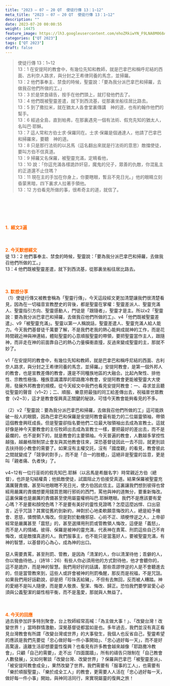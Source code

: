 ```yaml
---
title: "2023 – 07 – 20 QT  使徒行傳 13：1~12"
meta_title: "2023 – 07 – 20 QT  使徒行傳 13：1~12"
description: ""
date: 2023-07-20 00:00:55
weight: 14475
feature_image: https://lh3.googleusercontent.com/ehoZRkiwYN_F9LNA8M068AYxt73EavCZno-PD1cJRuf5BbSkQVUWr3gNEbt5kSs28Pb_Elg17kSrtf9ybWvojWoMV6I4tPM3vGRGDq6GkKkPdL2Gut4QAIw4-uykKUAtNiKgQKntvsU=w800
categories: ["QT 2023"]
tags: ["QT 2023"]
draft: false
---
```


<blockquote>使徒行傳 13：1~12<br />
13：1 在安提阿的教會中，有幾位先知和教師，就是巴拿巴和稱呼尼結的西面、古利奈人路求，與分封之王希律同養的馬念，並掃羅。<br />
13：2 他們事奉主、禁食的時候，聖靈說：「要為我分派巴拿巴和掃羅，去做我召他們所做的工。」<br />
13：3 於是禁食禱告，按手在他們頭上，就打發他們去了。<br />
13：4 他們既被聖靈差遣，就下到西流基，從那裏坐船往居比路去。<br />
13：5 到了撒拉米，就在猶太人各會堂裏傳講　神的道，也有約翰作他們的幫手。<br />
13：6 經過全島，直到帕弗，在那裏遇見一個有法術、假充先知的猶太人，名叫巴‧耶穌。<br />
13：7 這人常和方伯士求‧保羅同在。士求‧保羅是個通達人，他請了巴拿巴和掃羅來，要聽　神的道。<br />
13：8 只是那行法術的以呂馬（這名翻出來就是行法術的意思）敵擋使徒，要叫方伯不信真道。<br />
13：9 掃羅又名保羅，被聖靈充滿，定睛看他，<br />
13：10 說：「你這充滿各樣詭詐奸惡，魔鬼的兒子，眾善的仇敵，你混亂主的正道還不止住嗎？<br />
13：11 現在主的手加在你身上，你要瞎眼，暫且不見日光。」他的眼睛立刻昏蒙黑暗，四下裏求人拉著手領他。<br />
13：12 方伯看見所做的事，很希奇主的道，就信了。</blockquote><br />
&nbsp;<br />
<br />
&nbsp;<br />
<br />
<span style="color: #ff6600;"><strong>1.  經文3遍</strong></span><br />
<br />
&nbsp;<br />
<br />
<span style="color: #ff6600;"><strong>2. 今天默想經文<br />
</strong></span>徒 13：2 他們事奉主、禁食的時候，聖靈說：「要為我分派巴拿巴和掃羅，去做我召他們所做的工。」<br />
13：4 他們既被聖靈差遣，就下到西流基，從那裏坐船往居比路去。<br />
<br />
&nbsp;<br />
<br />
<strong><span style="color: #ff6600;">3. 默想分享<br />
</span></strong>（1）使徒行傳又被教會稱為「聖靈行傳」，今天這段經文更加清楚讓我們很清楚看見，因為在一切福音宣教歷史的背後，都是聖靈在掌權：聖靈差派人、聖靈充滿人、聖靈指引方向、聖靈感動人，門徒是「跟隨者」，聖靈才是主。所以v2「聖靈說：要為我分派巴拿巴和掃羅，去做我召他們所做的工」、v4「他們既被聖靈差遣」、v9「被聖靈充滿」。聖靈以第一人稱說話，聖靈差遣人、聖靈充滿人給人能力。今天我們基督徒千萬要了解，不是我們老我的熱心能夠成就神的工作，而是花時間親近神與神連結，體貼聖靈的心意順服聖靈的帶領，要把聖靈當作主人，跟隨神，而非走在神的前面靠自己的熱心力量橫衝直撞，反過來變成聖靈的主，那就不妙了。<br />
<br />
v1「在安提阿的教會中，有幾位先知和教師，就是巴拿巴和稱呼尼結的西面、古利奈人路求，與分封之王希律同養的馬念，並掃羅。」安提阿教會，是第一個外邦人的教會，也是宣教差傳的教會，還是不同種族地區的大融合。比起內聚性、排他性、宗教性極強、種族意識濃厚的耶路撒冷教會，安提阿教會更能被聖靈大大使用，發展外邦教會的規模。從今天經文中我們也看見安提阿教會：一、尋求並且聽從聖靈的聲音（v1~2）；二、順服、樂意把最強的同工給差傳出去，祝福普世眾教會（v2~3），這才是教會復興真正關鍵的秘訣，可惜今天教會能夠看見的不多。<br />
<br />
（2）v2「聖靈說：要為我分派巴拿巴和掃羅，去做我召他們所做的工」這可能跌破一般人的眼鏡，因為巴拿巴和保羅是安提阿教會最有能力的二位屬靈領袖，帶領這個教會興旺成長。但是聖靈卻指名要他們二位最大咖領袖出去成為宣教士。這就好像是神今天要教會的主任牧師出去成為宣教士一樣，要把最好的差出去，而不是最爛的，也不是剩下的，就是教會的主要領袖。今天普遍的教會，人數越多掌控性越強，越嚴格限制禁止會友與其他教會往來，深恐基督徒因此一去不回，就更別談去扶持弱小教會的需要了。如果沒有主權交託，沒有「國度觀」的看見，教會彼此之間就變成了「競爭的對手」，而不是「合一的肢體」，這絕非是聖靈的旨意，更是叫「親者痛、仇者快」了。<br />
<br />
v4~12有一位行巫術的假先知巴.耶穌（以呂馬是希臘名字）時常親近方伯（總督），也許是勾結權貴；他抵敵使徒，試圖阻止方伯接受真道。結果保羅被聖靈充滿厲聲責備，甚至叫他眼瞎不見日光，使方伯因此信主。這裏讓我們想到彼得也曾經用嚴厲的責備想要用錢買恩賜行邪術的西門，罵他與神的道無分，要重新悔改。這裏保羅也是嚴厲的責備甚至使用屬靈權柄叫巴.耶穌瞎眼。我們不是應該要有愛心嗎？不是要和顏悅色嗎？不是要有美好的靈性見證嗎？怎麼這麼凶悍、口出惡言，近乎咒詛？其實從舊約到新約，神對於心地柔軟願意悔改的人，總是給予機會、恩慈，憐憫領人悔改。但是對於動機邪惡、心術不正、頑梗悖逆之人，上帝卻經常是嚴厲甚至「震怒」的，甚至選擇用刑罰或管教領人悔改，這便是「義怒」，而不是人的情緒。彼得、保羅是被神的靈充滿，代表神在責罵、刑罰這些自己不肯悔改，或是敵擋真道的人。我們服事主，也不能只是當濫好人，要被聖靈充滿，有神的智慧，以基督的心為心，成為神的出口。<br />
<br />
惡人需要責罵，甚至刑罰、管教，是因為「清潔的人，你以清潔待他；乖僻的人，你以彎曲待他。」（詩18：26）有些人你必須用他的方式對待他，他才會聽你的，這不是詭詐，而是神的智慧。我們用好好的話講，那些乖謬悖逆的人是不會聽進去的，但是當管教來到，這些人或許會被神的刑罰喚醒，那反而是祝福，不是咒詛。如果我們用好話勸說，卻是把「珍珠丟給豬」，不但有去無回，反而被人糟踏。神的愛絕不是叫人隨便，而是要人敬畏、聖潔、悔改、歸正。恐怕我們要學習愛心必須與公義聖潔的屬性相平衡，而不是濫愛，那就與人無益了。<br />
<br />
&nbsp;<br />
<br />
<strong style="font-size: inherit;"><span style="color: #ff6600;">4. 今天的回應<br />
</span></strong>過去我參加許多特別聚會，台上牧師經常高喊：「為主做大事！」、「改變台灣！改變世界！」當時群情激動，深覺基督徒都當如是也。多年過去，我們並沒有真正看見台灣教會有所謂「改變台灣或世界」的大事發生，我個人也反省自己，聖靈希望的應該是我們先要從「忠心做好每一件小事開始」、「忠心過好每一天」，而不是好高騖遠，遠離生活卻想要靈性復興？也看見有許多教會越來越像「耶路撒冷教會」，只顧「自己的需要」，走不出「四面圍牆」，所有的禱告只限制在「自己教會人數發展」，又如何奢談「改變台灣、改變世界」？保羅與巴拿巴「被聖靈差派」、「被安提阿教會成全」，果然改變了世界。我們需要有「服事的工人」，也需要有「樂於順服聖靈」、「樂於成全工人」的教會，更需要人人活在「忠心過好每一天，做好每一件小事」開始，與神同活同行，來實現屬靈的復興之旅！<br />
<br />
<audio style="display: none;" controls="controls"></audio><br />
<br />
<audio style="display: none;" controls="controls"></audio><br />
<br />
<audio style="display: none;" controls="controls"></audio><br />
<br />
<audio style="display: none;" controls="controls"></audio><br />
<br />
<audio style="display: none;" controls="controls"></audio>
        